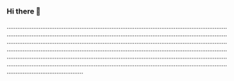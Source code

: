 ### Hi there 👋

...................................................................................................................................................................................................................................................................................................................................................................................................................................................................................................................................................................................................................................................................................................................................................................................................................